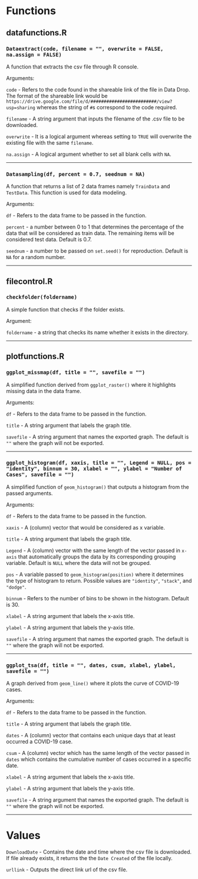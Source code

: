 Functions
=========

datafunctions.R
---------------

### `Dataextract(code, filename = "", overwrite = FALSE, na.assign = FALSE)`

A function that extracts the csv file through R console.

Arguments:

`code` - Refers to the code found in the shareable link of the file in
Data Drop. The format of the shareable link would be
`https://drive.google.com/file/d/#########################/view?usp=sharing`
whereas the string of `#`s correspond to the code required.

`filename` - A string argument that inputs the filename of the .csv file
to be downloaded.

`overwrite` - It is a logical argument whereas setting to `TRUE` will
overwrite the existing file with the same `filename`.

`na.assign` - A logical argument whether to set all blank cells with
`NA`.

------------------------------------------------------------------------

### `Datasampling(df, percent = 0.7, seednum = NA)`

A function that returns a list of 2 data frames namely `TrainData` and
`TestData`. This function is used for data modeling.

Arguments:

`df` - Refers to the data frame to be passed in the function.

`percent` - a number between 0 to 1 that determines the percentage of
the data that will be considered as train data. The remaining items will
be considered test data. Default is 0.7.

`seednum` - a number to be passed on `set.seed()` for reproduction.
Default is `NA` for a random number.

------------------------------------------------------------------------

filecontrol.R
-------------

### `checkfolder(foldername)`

A simple function that checks if the folder exists.

Argument:

`foldername` - a string that checks its name whether it exists in the
directory.

------------------------------------------------------------------------

plotfunctions.R
---------------

### `ggplot_missmap(df, title = "", savefile = "")`

A simplified function derived from `ggplot_raster()` where it highlights
missing data in the data frame.

Arguments:

`df` - Refers to the data frame to be passed in the function.

`title` - A string argument that labels the graph title.

`savefile` - A string argument that names the exported graph. The
default is `""` where the graph will not be exported.

------------------------------------------------------------------------

### `ggplot_histogram(df, xaxis, title = "", Legend = NULL, pos = "identity", binnum = 30, xlabel = "", ylabel = "Number of Cases", savefile = "")`

A simplified function of `geom_histogram()` that outputs a histogram
from the passed arguments.

Arguments:

`df` - Refers to the data frame to be passed in the function.

`xaxis` - A (column) vector that would be considered as x variable.

`title` - A string argument that labels the graph title.

`Legend` - A (column) vector with the same length of the vector passed
in `x-axis` that automatically groups the data by its corresponding
grouping variable. Default is `NULL` where the data will not be grouped.

`pos` - A variable passed to `geom_histogram(position)` where it
determines the type of histogram to return. Possible values are
`"identity"`, `"stack"`, and `"dodge"`.

`binnum` - Refers to the number of bins to be shown in the histogram.
Default is 30.

`xlabel` - A string argument that labels the x-axis title.

`ylabel` - A string argument that labels the y-axis title.

`savefile` - A string argument that names the exported graph. The
default is `""` where the graph will not be exported.

------------------------------------------------------------------------

### `ggplot_tsa(df, title = "", dates, csum, xlabel, ylabel, savefile = "")`

A graph derived from `geom_line()` where it plots the curve of COVID-19
cases.

Arguments:

`df` - Refers to the data frame to be passed in the function.

`title` - A string argument that labels the graph title.

`dates` - A (column) vector that contains each unique days that at least
occurred a COVID-19 case.

`csum` - A (column) vector which has the same length of the vector
passed in `dates` which contains the cumulative number of cases occurred
in a specific date.

`xlabel` - A string argument that labels the x-axis title.

`ylabel` - A string argument that labels the y-axis title.

`savefile` - A string argument that names the exported graph. The
default is `""` where the graph will not be exported.

------------------------------------------------------------------------

Values
======

`DownloadDate` - Contains the date and time where the csv file is
downloaded. If file already exists, it returns the the `Date Created` of
the file locally.

`urllink` - Outputs the direct link url of the csv file.
